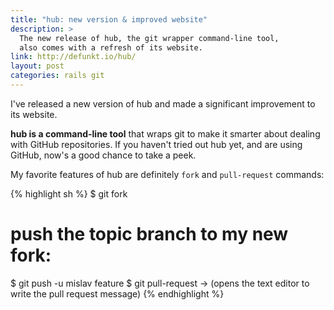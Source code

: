 ```yaml
---
title: "hub: new version & improved website"
description: >
  The new release of hub, the git wrapper command-line tool,
  also comes with a refresh of its website.
link: http://defunkt.io/hub/
layout: post
categories: rails git
---
```


I've released a new version of hub and made a significant improvement to its website.

**hub is a command-line tool** that wraps git to make it smarter about dealing
with GitHub repositories. If you haven't tried out hub yet, and are using
GitHub, now's a good chance to take a peek.

My favorite features of hub are definitely `fork` and `pull-request` commands:

{% highlight sh %}
$ git fork
# push the topic branch to my new fork:
$ git push -u mislav feature
$ git pull-request
→ (opens the text editor to write the pull request message)
{% endhighlight %}
